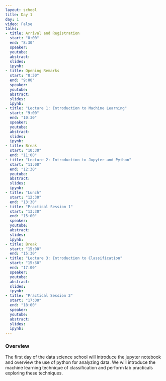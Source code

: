 ```yaml
---
layout: school
title: Day 1
day: 1
video: False
talks:
- title: Arrival and Registration
  start: "8:00"
  end: "8:30"
  speaker: 
  youtube:
  abstract:
  slides:
  ipynb:
- title: Opening Remarks
  start: "8:30"
  end: "9:00"
  speaker: 
  youtube:
  abstract:
  slides:
  ipynb:
- title: "Lecture 1: Introduction to Machine Learning"
  start: "9:00"
  end: "10:30"
  speaker: 
  youtube:
  abstract:
  slides:
  ipynb:
- title: Break
  start: "10:30"
  end: "11:00"
- title: "Lecture 2: Introduction to Jupyter and Python"
  start: "11:00"
  end: "12:30"
  youtube:
  abstract:
  slides:
  ipynb:
- title: "Lunch"
  start: "12:30"
  end: "13:30"
- title: "Practical Session 1"
  start: "13:30"
  end: "15:00"
  speaker: 
  youtube:
  abstract:
  slides:
  ipynb:
- title: Break
  start: "15:00"
  end: "15:30"
- title: "Lecture 3: Introduction to Classification"
  start: "15:30"
  end: "17:00"
  speaker: 
  youtube:
  abstract:
  slides:
  ipynb:
- title: "Practical Session 2"
  start: "17:00"
  end: "18:00"
  speaker: 
  youtube:
  abstract:
  slides:
  ipynb:
---
```


<h3> Overview </h3>

<p>The first day of the data science school will introduce the jupyter notebook and overview the use of python for analyzing data. We will introduce the machine learning technique of classification and perform lab practicals exploring these techniques.</p>
